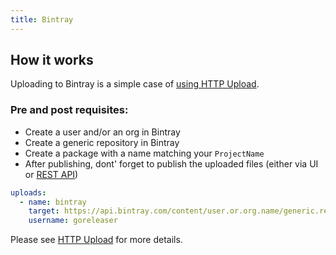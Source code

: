 ```yaml
---
title: Bintray
---
```


## How it works

Uploading to Bintray is a simple case of [using HTTP Upload](https://goreleaser.com/customization/upload/).

### Pre and post requisites:
* Create a user and/or an org in Bintray
* Create a generic repository in Bintray
* Create a package with a name matching your `ProjectName`
* After publishing, dont' forget to publish the uploaded files (either via UI or [REST API](https://bintray.com/docs/api/#_publish_discard_uploaded_content))

```yaml
uploads:
  - name: bintray
    target: https://api.bintray.com/content/user.or.org.name/generic.repo.name/{{ .ProjectName }}/{{ .Version }}/
    username: goreleaser
```

Please see [HTTP Upload](https://goreleaser.com/customization/upload/) for more details.

